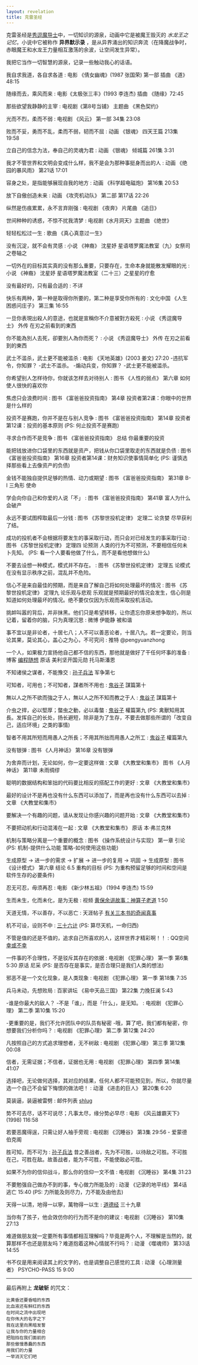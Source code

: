 ```yaml
---
layout: revelation
title: 克雷圣经
---
```


克雷圣经是[秀逗魔导士](http://zh.wikipedia.org/wiki/%E7%A7%80%E9%80%97%E9%AD%94%E5%AF%BC%E5%A3%AB)中，一切知识的源泉，动画中它是被魔王毁灭的 *水龙王之记忆*，小说中它被称作 **异界默示录** ，是从异界涌出的知识奔流（在降魔战争时，赤眼魔王和水龙王力量相互激荡的余波，让空间发生异常）。

我把它当作一切智慧的源泉，记录一些触动我心的话语。

我自求我道，各自求各道
:   电影 《倩女幽魂》(1987 张国荣) 第一部 插曲 《道》48:15

随缘而去，乘风而来
:   电影《太极张三丰》(1993 李连杰) 插曲 《随缘》72:45

那些欲望我静静的主宰
:   电视剧《第8号当铺》 主题曲 《黑色契约》

光而不烈，柔而不弱
:   电视剧 《风云》 第一部 34集 23:08

败而不妥，勇而不乱，柔而不弱，韧而不屈
:   动画 《银魂》 四天王篇 213集 19:58

立自己的信念为法，奉自己的灵魂为君
:   动画 《银魂》 倾城篇 261集 3:31

我才不管世界和文明会变成什么样，我不是会为那种事挺身而出的人
:	动画 《绝园的暴风雨》 第21话 17:01

容身之处，是指能够展现自我的地方
:	动画 《科学超电磁炮》 第16集 20:53

放下自傲创造未来
:	动画 《攻壳机动队》 第二部 第17话 22:26

纵然是伤痕累累，永不言弃刚强
:   电视剧 《夜奔》 片尾曲 《追日》

世间种种的诱惑，不惊不扰我清梦
:   电视剧《水月洞天》主题曲 《绝世》

轻轻松松过一生
:   歌曲 《真心真意过一生》

没有沉淀，就不会有灵感
:	小说 《神裔》 沈星妤 星语塔罗魔法教室（九）女祭司之卷轴之

一切外在的目标其实真的没有那么重要，只要存在，生命本身就能散发耀眼的光
:	小说 《神裔》 沈星妤 星语塔罗魔法教室（二十三）之星星的疗愈

没有最好的，只有最合适的
:   不详

快乐有两种，第一种是取得你所要的，第二种是享受你所有的
:   文化中国 《人生困惑问庄子》 第三集 16:55

一旦你表現出殺人的意途，也就是宣稱你不介意被對方殺死
:   小说 《秀逗魔导士》 外传 在刃之前看到的東西

你不能為別人去死，卻要別人為你而死？
:   小说 《秀逗魔导士》 外传 在刃之前看到的東西

武士不滥杀，武士更不能被滥杀
:	电影 《天地英雄》(2003 姜文) 27:20 -违抗军令，你知罪？ -武士不滥杀。 -煽动兵变，你知罪？ -武士更不能被滥杀。

你希望别人怎样待你，你就该怎样去对待别人
:	图书 《人性的弱点》 第六章 如何使人很快的喜欢你 

焦虑只会浪费时间
:	图书 《富爸爸投资指南》 第4章 投资者第2课：你眼中的世界是什么样的

投资不是赛跑，你并不是在与别人竞争
:	图书 《富爸爸投资指南》 第14章 投资者第12课：投资的基本原则 (PS: 何止投资不是赛跑)

寻求合作而不是竞争
:	图书 《富爸爸投资指南》 总结 你最重要的投资

能把钱放进你口袋里的东西就是资产，把钱从你口袋里取走的东西就是负债
:	图书 《富爸爸投资指南》 第16章 投资者第14课：财务知识使事情简单化 (PS: 谨慎选择那些看上去像资产的负债)

金钱不能独自提供足够的热情、动力或期望
:	图书 《富爸爸投资指南》 第31章 B-I 三角形 使命

学会向你自己和你爱的人说「不」
:	图书 《富爸爸投资指南》 第41章 富人为什么会破产

永远不要试图榨取最后一分钱
:	图书 《苏黎世投机定律》 定理二 论贪婪 尽早获利了结。

成功的投机者不会根据将要发生的事采取行动，而只会对已经发生的事采取行动
:	图书 《苏黎世投机定律》 定理四 论预测 人类的行为不可预测，不要相信任何未卜先知。 (PS: 看一个人要看他做了什么，而不是看他想做什么)

不要去设想一种模式，模式并不存在。
:	图书 《苏黎世投机定律》 定理五 论模式 在没有显示秩序之前，混乱并不危险。

信心不是来自最佳的预期，而是来自了解自己将如何处理最坏的情况
:	图书 《苏黎世投机定律》 定理九 论乐观与悲观 乐观就是预期最好的情况会发生，信心则是知道如何处理最坏的情况。绝不要仅仅因为乐观而采取投机活动。  

挑衅叫嚣的背后，并非抹黑。他们只是希望转移，让你遗忘你原来想争取的，所以记着，留着你的脑，只为真理沉思
:   微博 伊能静 被和谐

事不宜以是非论者，十居七八；人不可以善恶论者，十居八九。若一定要论，则当论其果，莫论其心，盖心之为心，不可究问
:   推特 @pengyuanzhong

一个人，如果极力宣扬他自己都不信的东西，那他就是做好了干任何坏事的准备
:	博客 [编程随想](http://program-think.blogspot.com/2013/03/weekly-share-43.html) 原话 美利坚开国元勋 托马斯潘恩

不知诸侯之谋者，不能豫交
:	[孙子兵法](https://zh.wikisource.org/wiki/%E5%AD%99%E5%AD%90%E5%85%B5%E6%B3%95#.E8.A1.8C.E8.BB.8D.E7.AC.AC.E4.B9.9D) 军争第七

可知者，可用也；不可知者，謀者所不用也
:	[鬼谷子](https://zh.wikisource.org/wiki/%E9%AC%BC%E8%B0%B7%E5%AD%90) 謀篇第十 

無以人之所不欲而強之于人，無以人之所不知而教之于人
:	[鬼谷子](https://zh.wikisource.org/wiki/%E9%AC%BC%E8%B0%B7%E5%AD%90) 謀篇第十 

介虫之捍，必以堅厚；螫虫之動，必以毒螫
:	[鬼谷子](https://zh.wikisource.org/wiki/%E9%AC%BC%E8%B0%B7%E5%AD%90) 權篇第九 (PS: 禽獸知用其長。发挥自己的长处，扬长避短，除非是为了生存，不要去做那些所谓的「改变自己，适应环境」之类的事情)

智者不用其所短而用愚人之所長；不用其所拙而用愚人之所工
:	[鬼谷子](https://zh.wikisource.org/wiki/%E9%AC%BC%E8%B0%B7%E5%AD%90) 權篇第九

没有银弹
:   图书 《人月神话》 第16章 没有银弹

为舍弃而计划，无论如何，你一定要这样做
:   文章 《大教堂和集市》 图书 《人月神话》 第11章 未雨绸缪

聪明的数据结构和笨拙的代码要比相反的搭配工作的更好
:   文章 《大教堂和集市》

最好的设计不是再也没有什么东西可以添加了，而是再也没有什么东西可以去掉
:   文章 《大教堂和集市》

要解决一个有趣的问题，请从发现让你感兴趣的问题开始
:   文章 《大教堂和集市》

不要把动机和行动混淆在一起
:   文章 《大教堂和集市》 原话 本·弗兰克林

机制与策略分离是一个重要的概念
:   图书 《操作系统设计与实现》 第一章 引论 (PS: 机制-提供什么功能 策略-如何使用这些功能)

生成原型 -> 进一步的需求 -> 扩展 -> 进一步的复用 -> 巩固 -> 生成原型
:	图书 《设计模式》 第六章 结论 6.5 重构的目标 (PS: 为重构预留足够的时间和空间是软件生存的必要条件)

忍无可忍，毋须再忍
:	电影 《新少林五祖》 (1994 李连杰) 15:59

生而未生，化而未化，是为无极
:	视频 [黄保余讲故事：神算子老道](http://v.youku.com/v_show/id_XNDk5MjIxMzA0.html) 1:50 

天道无情，不以善存，不以恶亡
:	天涯帖子 [有关三本书的奇闻真事](http://bbs.tianya.cn/post-16-606649-5.shtml)

机不可设，设则不中
:	[三十六计](https://zh.wikisource.org/wiki/%E4%B8%89%E5%8D%81%E5%85%AD%E8%A8%88) (PS: 算尽天机，一命归西)

不管是值的还是不值的，追求自己所喜欢的人，这样世界才精彩啊！！
:	QQ空间 [幸或不幸](http://user.qzone.qq.com/604616166/blog/1238986796#!app=2&via=QZ.HashRefresh&pos=1238986796)

一件事的不合理性，不是驳斥其存在的依据
:	电视剧 《犯罪心理》 第一季 第6集 5:30 原话 尼采 (PS: 是否存在是事实，是否合理只是我们人类的想法)

邪恶不是一个文化现象，是人类现象
:	电视剧 《犯罪心理》 第一季 第18集 7:35

兵马未动，先想败局
:	百家讲坛 《易中天品三国》 第22集 力挽狂澜 5:43

-谁是你最大的敌人？ -不是「谁」，而是「什么」，是无知。
:	电视剧 《犯罪心理》 第二季 第10集 15:20

-更重要的是，我们不允许团队中的队员有秘密 -哦，算了吧，我们都有秘密，你想要我们分析你吗？
:	电视剧 《犯罪心理》 第二季 第12集 24:20 

凡按照自己的方式追求理想者，无不树敌
:	电视剧 《犯罪心理》 第三季 第12集 00:08

信者，无需证据；不信者，证据也无用
:	电视剧 《犯罪心理》 第四季 第14集 41:07

选择吧，无论做何选择，其对应的结果，任何人都不可能预见到，所以，你就尽量选一个自己不会留下悔恨的做法吧！
:	动漫 《进击的巨人》 第20集 6:20

莫装逼，装逼被雷劈
:	邮件列表 [shlug](https://groups.google.com/forum/#!searchin/shlug/%E6%9C%89%E6%B2%A1%E6%9C%89%E4%BA%BA%E5%9C%A8%E5%81%9A%E5%9F%BA%E4%BA%8EHadoop%E7%9A%84%E9%A1%B9%E7%9B%AE%7Csort:relevance/shlug/9j30LL3qCSA/gd1hisvtjcMJ)

势不可去尽，话不可说尽；凡事太尽，缘分势必早尽
:	电影 《风云雄霸天下》(1998) 116:58

若要恶魔得逞，只需让好人袖手旁观
:	电视剧 《沉睡谷》 第3集 29:56 - 爱蒙德 伯克阁

胜可知，而不可为
:	[孙子兵法](https://zh.wikisource.org/wiki/%E5%AD%99%E5%AD%90%E5%85%B5%E6%B3%95) 昔之善战者，先为不可胜，以待敌之可胜。不可胜在己，可胜在敌。故善战者，能为不可胜，不能使敌必可胜。	

如果不为你的信仰战斗，那么你的信仰一文不值
:	电视剧 《沉睡谷》 第4集 31:23

不要勉强自己做办不到的事，专心做力所能及的
:	动漫 《记录的地平线》 第4话 逃亡 15:40 (PS: 力所能及则尽力，力不能及由他去)

天得一以清，地得一以寧，萬物得一以生
:	[道德经](https://zh.wikisource.org/wiki/%E9%81%93%E5%BE%B7%E7%B6%93_%28%E7%8E%8B%E5%BC%BC%E6%9C%AC%29#.E4.B8.89.E5.8D.81.E4.B9.9D.E7.AB.A0) 三十九章

当你有了孩子，他会效仿你的行为而不是你的建议
:	电视剧 《沉睡谷》 第10集 27:13

难道做朋友就一定要所有事情都相互理解吗？毕竟是两个人，不理解是当然的，就算那样不也还是朋友吗？难道抱着这种心情就不行吗？
:	动漫 《噬魂师》 第33话 14:55

书不仅是用来阅读其上的文字的，也是调整自己感觉的工具
:	动漫 《心理测量者》 PSYCHO-PASS 15 9:00

* * *

最后再附上 **龙破斩** 的咒文：

    比黄昏还要昏暗的东西
    比血液还有鲜红的东西
    在时间之流中出现吧
    在你伟大的名字之下
    我在这里向黑暗发誓
    让我与你的力量相合
    把阻挡在我们面前的
    那些傲慢愚蠢的东西
    用我们的力量
    一举消灭它们吧
